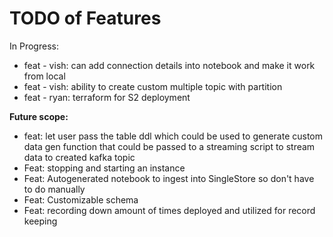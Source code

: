 # TODO of Features

In Progress:
- feat - vish: can add connection details into notebook and make it work from local
- feat - vish: ability to create custom multiple topic with partition
- feat - ryan: terraform for S2 deployment

**Future scope:** 

- feat: let user pass the table ddl which could be used to generate custom data gen function that could be passed to a streaming script to stream data to created kafka topic 
- Feat: stopping and starting an instance
- Feat: Autogenerated notebook to ingest into SingleStore so don't have to do manually
- Feat: Customizable schema
- Feat: recording down amount of times deployed and utilized for record keeping